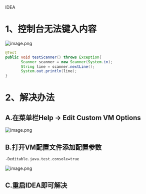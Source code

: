 IDEA
<a name="D3PI5"></a>
# 1、控制台无法键入内容
![image.png](https://cdn.nlark.com/yuque/0/2020/png/396745/1582021812282-a4369e07-e27a-41db-999b-c2c36489cfd3.png#align=left&display=inline&height=728&originHeight=728&originWidth=1366&size=128567&status=done&style=none&width=1366)
```java
@Test
public void testScanner() throws Exception{
       Scanner scanner = new Scanner(System.in);
       String line = scanner.nextLine();
       System.out.println(line);
}
```
<a name="oKHbn"></a>
# 2、解决办法
<a name="dIFpu"></a>
## A.在菜单栏Help -> Edit Custom VM Options
![image.png](https://cdn.nlark.com/yuque/0/2020/png/396745/1582023226235-3e4c5f03-3956-459d-932c-3864c20888af.png#align=left&display=inline&height=728&originHeight=728&originWidth=1366&size=142916&status=done&style=none&width=1366)
<a name="yRUf3"></a>
## B.打开VM配置文件添加配置参数
```
-Deditable.java.test.console=true
```
![image.png](https://cdn.nlark.com/yuque/0/2020/png/396745/1582023391066-e90b30bd-e7f2-47ca-9a3a-18c8fc221234.png#align=left&display=inline&height=728&originHeight=728&originWidth=1366&size=120693&status=done&style=none&width=1366)
<a name="e2dMN"></a>
## C.重启IDEA即可解决
